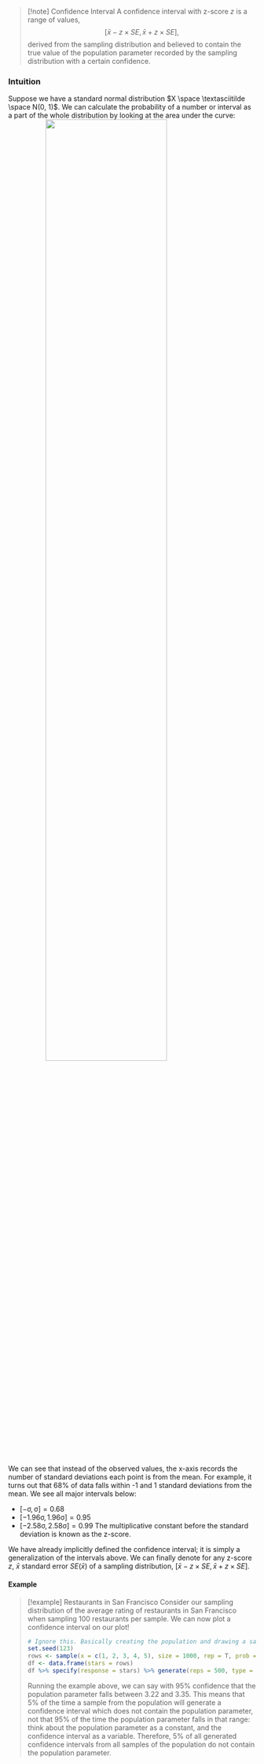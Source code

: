 >[!note] Confidence Interval
>A confidence interval with z-score $z$ is a range of values,
>$$[\bar{x} - z \times SE, \bar{x} + z \times SE],$$
> derived from the sampling distribution and believed to contain the true value of the population parameter recorded by the sampling distribution with a certain confidence. 
### Intuition
Suppose we have a standard normal distribution $X \space \textasciitilde \space N(0, 1)$. We can calculate the probability of a number or interval as a part of the whole distribution by looking at the area under the curve:
<img src="https://www.scribbr.de/wp-content/uploads/2023/01/Standard-normal-distribution.webp" style="width: 70%; margin-left: auto; margin-right: auto; display: block;" >
We can see that instead of the observed values, the x-axis records the number of standard deviations each point is from the mean. For example, it turns out that 68% of data falls within -1 and 1 standard deviations from the mean. We see all major intervals below:
- $[-\upsigma, \upsigma] = 0.68$
- $[-1.96\upsigma, 1.96\upsigma] = 0.95$
- $[-2.58\upsigma, 2.58\upsigma] = 0.99$
The multiplicative constant before the standard deviation is known as the z-score.

We have already implicitly defined the confidence interval; it is simply a generalization of the intervals above. We can finally denote for any z-score $z$, $\bar{x}$ standard error $SE(\bar{x})$ of a sampling distribution, $[\bar{x}-z \times SE, \bar{x}+z \times SE]$.
#### Example
>[!example] Restaurants in San Francisco
>Consider our sampling distribution of the average rating of restaurants in San Francisco when sampling 100 restaurants per sample. We can now plot a confidence interval on our plot!
>```R
># Ignore this. Basically creating the population and drawing a sample.
>set.seed(123)
>rows <- sample(x = c(1, 2, 3, 4, 5), size = 1000, rep = T, prob = c(0.05, 0.15, 0.35, 0.25, 0.15)) 
>df <- data.frame(stars = rows) 
>df %>% specify(response = stars) %>% generate(reps = 500, type = "bootstrap") %>% calculate(stat = "mean") %>% get_ci(level = .95)
>```
>Running the example above, we can say with 95% confidence that the population parameter falls between 3.22 and 3.35. This means that 5% of the time a sample from the population will generate a confidence interval which does not contain the population parameter, not that 95% of the time the population parameter falls in that range: think about the population parameter as a constant, and the confidence interval as a variable. Therefore, 5% of all generated confidence intervals from all samples of the population do not contain the population parameter.

